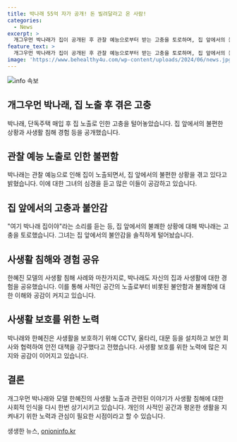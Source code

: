 ```yaml
---
title: 박나래 55억 자가 공개! 돈 빌려달라고 온 사람!
categories:
  - News
excerpt: >
  개그우먼 박나래가 집이 공개된 후 관찰 예능으로부터 받는 고충을 토로하며, 집 앞에서의 불편한 상황을 공개했다. 또한, 모델 한혜진 또한 사생활 침해를 토로하며 보안 조치를 강화했다. 유명인들의 사생활 침해 사례가 증가하며, 이에 대한 대책 마련이 필요한 상황이다. (150자)
feature_text: >
  개그우먼 박나래가 집이 공개된 후 관찰 예능으로부터 받는 고충을 토로하며, 집 앞에서의 불편한 상황을 공개했다. 또한, 모델 한혜진 또한 사생활 침해를 토로하며 보안 조치를 강화했다. 유명인들의 사생활 침해 사례가 증가하며, 이에 대한 대책 마련이 필요한 상황이다. (150자)
image: 'https://www.behealthy4u.com/wp-content/uploads/2024/06/news.jpg'
---
```


<p><img src="https://www.behealthy4u.com/wp-content/uploads/2024/06/news.jpg" alt="info 속보" /></p>

<h2 data-ke-size="size26">개그우먼 박나래, 집 노출 후 겪은 고충</h2>

<p data-ke-size="size16">박나래, 단독주택 매입 후 집 노출로 인한 고충을 털어놓았습니다. 집 앞에서의 불편한 상황과 사생활 침해 경험 등을 공개했습니다.</p>

<h2 data-ke-size="size26">관찰 예능 노출로 인한 불편함</h2>

<p data-ke-size="size16">박나래는 관찰 예능으로 인해 집이 노출되면서, 집 앞에서의 불편한 상황을 겪고 있다고 밝혔습니다. 이에 대한 그녀의 심경을 듣고 많은 이들이 공감하고 있습니다.</p>

<h2 data-ke-size="size26">집 앞에서의 고충과 불안감</h2>

<p data-ke-size="size16">"여기 박나래 집이야"라는 소리를 듣는 등, 집 앞에서의 불쾌한 상황에 대해 박나래는 고충을 토로했습니다. 그녀는 집 앞에서의 불안감을 솔직하게 털어놨습니다.</p>

<h2 data-ke-size="size26">사생활 침해와 경험 공유</h2>

<p data-ke-size="size16">한혜진 모델의 사생활 침해 사례와 마찬가지로, 박나래도 자신의 집과 사생활에 대한 경험을 공유했습니다. 이를 통해 사적인 공간의 노출로부터 비롯된 불안함과 불쾌함에 대한 이해와 공감이 커지고 있습니다.</p>

<h2 data-ke-size="size26">사생활 보호를 위한 노력</h2>

<p data-ke-size="size16">박나래와 한혜진은 사생활을 보호하기 위해 CCTV, 울타리, 대문 등을 설치하고 보안 회사와 협력하여 안전 대책을 강구했다고 전했습니다. 사생활 보호를 위한 노력에 많은 지지와 공감이 이어지고 있습니다.</p>

<h2 data-ke-size="size26">결론</h2>

<p data-ke-size="size16">개그우먼 박나래와 모델 한혜진의 사생활 노출과 관련된 이야기가 사생활 침해에 대한 사회적 인식을 다시 한번 상기시키고 있습니다. 개인의 사적인 공간과 평온한 생활을 지켜내기 위한 노력과 관심이 필요한 시점이라고 할 수 있습니다.</p>
생생한 뉴스, <a href="https://onioninfo.kr" rel="dofollow">onioninfo.kr</a>


